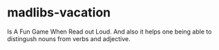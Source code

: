 # madlibs-vacation
Is A Fun Game When Read out Loud.
And also it helps one being able to distingush nouns from verbs and adjective.
